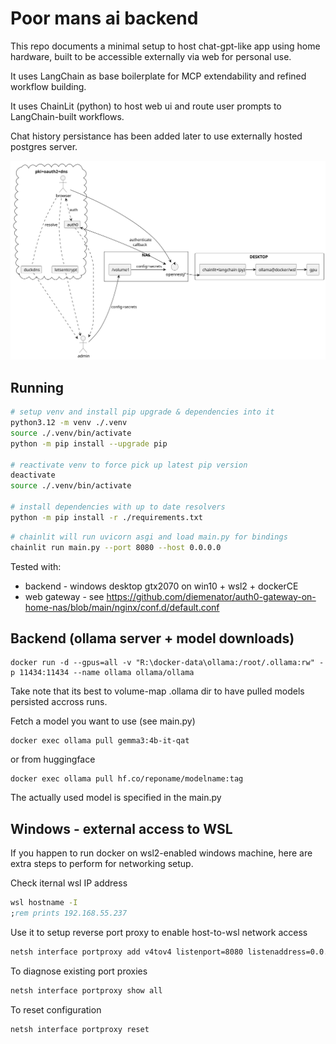 # Poor mans ai backend

This repo documents a minimal setup to host chat-gpt-like app using home hardware, built to be accessible externally via web for personal use.

It uses LangChain as base boilerplate for MCP extendability and refined workflow building.

It uses ChainLit (python) to host web ui and route user prompts to LangChain-built workflows.

Chat history persistance has been added later to use externally hosted postgres server.

![setup.puml.svg](setup.puml.svg)

## Running

```bash
# setup venv and install pip upgrade & dependencies into it
python3.12 -m venv ./.venv
source ./.venv/bin/activate
python -m pip install --upgrade pip

# reactivate venv to force pick up latest pip version
deactivate
source ./.venv/bin/activate

# install dependencies with up to date resolvers
python -m pip install -r ./requirements.txt
```

```bash
# chainlit will run uvicorn asgi and load main.py for bindings
chainlit run main.py --port 8080 --host 0.0.0.0
```

Tested with:
- backend - windows desktop gtx2070 on win10 + wsl2 + dockerCE
- web gateway - see https://github.com/diemenator/auth0-gateway-on-home-nas/blob/main/nginx/conf.d/default.conf

## Backend (ollama server + model downloads)

```
docker run -d --gpus=all -v "R:\docker-data\ollama:/root/.ollama:rw" -p 11434:11434 --name ollama ollama/ollama
```

Take note that its best to volume-map .ollama dir to have pulled models persisted accross runs.

Fetch a model you want to use (see main.py)

```
docker exec ollama pull gemma3:4b-it-qat
```

or from huggingface

```
docker exec ollama pull hf.co/reponame/modelname:tag
```

The actually used model is specified in the main.py

## Windows - external access to WSL 

If you happen to run docker on wsl2-enabled windows machine, here are extra steps to perform for networking setup.

Check iternal wsl IP address
```cmd
wsl hostname -I
;rem prints 192.168.55.237
```

Use it to setup reverse port proxy to enable host-to-wsl network access
```cmd
netsh interface portproxy add v4tov4 listenport=8080 listenaddress=0.0.0.0 connectport=8080 connectaddress=192.168.55.237
```

To diagnose existing port proxies
```cmd
netsh interface portproxy show all
```

To reset configuration
```cmd
netsh interface portproxy reset
```


